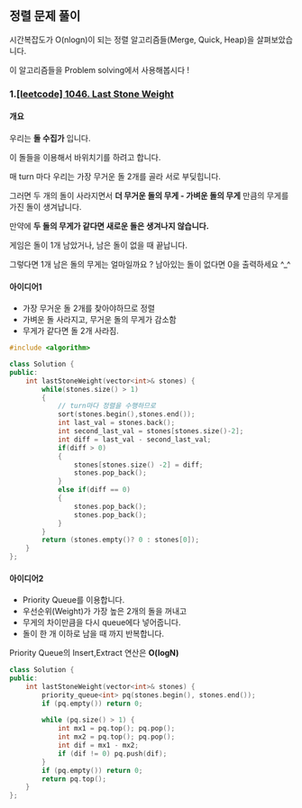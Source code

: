 ## 정렬 문제 풀이 
시간복잡도가 O(nlogn)이 되는 정렬 알고리즘들(Merge, Quick, Heap)을 살펴보았습니다. 

이 알고리즘들을 Problem solving에서 사용해봅시다 ! 
### 1.[[leetcode] 1046. Last Stone Weight](https://leetcode.com/contest/weekly-contest-137/problems/last-stone-weight/)
#### 개요
우리는 **돌 수집가** 입니다. 

이 돌들을 이용해서 바위치기를 하려고 합니다. 

매 turn 마다 우리는 가장 무거운 돌 2개를 골라 서로 부딪힙니다. 

그러면 두 개의 돌이 사라지면서 **더 무거운 돌의 무게 - 가벼운 돌의 무게** 만큼의 무게를 가진 돌이 생겨납니다. 

만약에 **두 돌의 무게가 같다면 새로운 돌은 생겨나지 않습니다.**

게임은 돌이 1개 남았거나, 남은 돌이 없을 때 끝납니다. 

그렇다면 1개 남은 돌의 무게는 얼마일까요 ? 남아있는 돌이 없다면 0을 출력하세요 ^_^ 

#### 아이디어1
- 가장 무거운 돌 2개를 찾아야하므로 정렬 
- 가벼운 돌 사라지고, 무거운 돌의 무게가 감소함
- 무게가 같다면 돌 2개 사라짐.
``` cpp
#include <algorithm>

class Solution {
public:
    int lastStoneWeight(vector<int>& stones) {
        while(stones.size() > 1)
        {
            // turn마다 정렬을 수행하므로 
            sort(stones.begin(),stones.end());
            int last_val = stones.back();
            int second_last_val = stones[stones.size()-2];
            int diff = last_val - second_last_val;
            if(diff > 0)
            {
                stones[stones.size() -2] = diff;
                stones.pop_back();
            }
            else if(diff == 0)
            {
                stones.pop_back();
                stones.pop_back();
            }
        }
        return (stones.empty()? 0 : stones[0]);
    }
};
```
#### 아이디어2
- Priority Queue를 이용합니다. 
- 우선순위(Weight)가 가장 높은 2개의 돌을 꺼내고
- 무게의 차이만큼을 다시 queue에다 넣어줍니다. 
- 돌이 한 개 이하로 남을 때 까지 반복합니다.

Priority Queue의 Insert,Extract 연산은 **O(logN)**

``` cpp
class Solution {
public:
    int lastStoneWeight(vector<int>& stones) {
        priority_queue<int> pq(stones.begin(), stones.end()); 
        if (pq.empty()) return 0; 
        
        while (pq.size() > 1) {
            int mx1 = pq.top(); pq.pop(); 
            int mx2 = pq.top(); pq.pop(); 
            int dif = mx1 - mx2; 
            if (dif != 0) pq.push(dif); 
        }
        if (pq.empty()) return 0; 
        return pq.top(); 
    }
};
```
